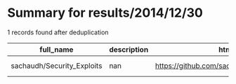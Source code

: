
# Summary for results/2014/12/30
    
1 records found after deduplication

| full_name | description | html_url | matched_list | matched_count | pushed_at | size | stargazers_count | language | forks_count |
|----------------------------|---------------|-----------------------------------------------|----------------|-----------------|---------------------------|--------|--------------------|------------|---------------|
| sachaudh/Security_Exploits | nan | https://github.com/sachaudh/Security_Exploits | ['exploit'] | 1 | 2014-12-30 21:59:11+00:00 | 180 | 0 | C | 0 |
